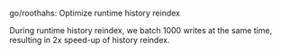 go/roothahs: Optimize runtime history reindex

During runtime history reindex, we batch 1000 writes at the same time,
resulting in 2x speed-up of history reindex.
